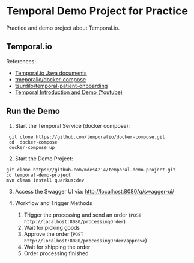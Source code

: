 # Temporal Demo Project for Practice

Practice and demo project about Temporal.io.

## Temporal.io

References:
* [Temporal.io Java documents](https://docs.temporal.io/docs/java)
* [tmeporalio/docker-compose](https://github.com/temporalio/docker-compose)
* [tsurdilo/temporal-patient-onboarding](https://github.com/tsurdilo/temporal-patient-onboarding)
* [Temporal Introduction and Demo (Youtube)](https://youtu.be/23rX78xqYUg)

## Run the Demo

1. Start the Temporal Service (docker compose):

```shell script
 git clone https://github.com/temporalio/docker-compose.git
 cd  docker-compose
 docker-compose up
```

2. Start the Demo Project:

```shell script
git clone https://github.com/mdes4214/temporal-demo-project.git
cd temporal-demo-project
mvn clean install quarkus:dev
```

3. Access the Swagger UI via: [http://localhost:8080/q/swagger-ui/](http://localhost:8080/q/swagger-ui/)

4. Workflow and Trigger Methods

    1. Trigger the processing and send an order (`POST` `http://localhost:8080/processingOrder`)
    2. Wait for picking goods
    3. Approve the order (`POST` `http://localhost:8080/processingOrder/approve`)
    4. Wait for shipping the order
    5. Order processing finished
